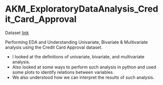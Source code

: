 # AKM_ExploratoryDataAnalysis_Credit_Card_Approval

Dataset [link](https://www.kaggle.com/datasets/samuelcortinhas/credit-card-approval-clean-data)

Performing EDA and Understanding Univariate, Bivariate &amp; Multivariate analysis using the Credit Card Approval dataset.

* I looked at the definitions of univariate, bivariate, and multivariate analysis.
* Also looked at some ways to perform such analysis in python and used some plots to identify relations between variables. 
* We also understood how we can interpret the results of such analysis.
